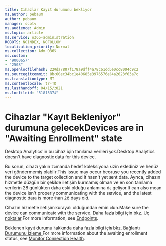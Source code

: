 ```yaml
---
title: Cihazlar Kayıt durumunu bekliyor
ms.author: pebaum
author: pebaum
manager: scotv
ms.audience: Admin
ms.topic: article
ms.service: o365-administration
ROBOTS: NOINDEX, NOFOLLOW
localization_priority: Normal
ms.collection: Adm_O365
ms.custom:
- "9000657"
- "2508"
ms.openlocfilehash: 220da7807f178a9dff4a78c61dd3e0cc8004c9c2
ms.sourcegitcommit: 8bc60ec34bc1e40685e3976576e04a2623f63a7c
ms.translationtype: MT
ms.contentlocale: tr-TR
ms.lasthandoff: 04/15/2021
ms.locfileid: "51815374"
---
```

# <a name="devices-are-in-awaiting-enrollment-state"></a><span data-ttu-id="2f032-102">Cihazlar "Kayıt Bekleniyor" durumuna gelecek</span><span class="sxs-lookup"><span data-stu-id="2f032-102">Devices are in "Awaiting Enrollment" state</span></span>

<span data-ttu-id="2f032-103">Desktop Analytics'in bu cihaz için tanılama verileri yok.</span><span class="sxs-lookup"><span data-stu-id="2f032-103">Desktop Analytics doesn't have diagnostic data for this device.</span></span> 

<span data-ttu-id="2f032-104">Bu sorun, cihazı yakın zamanda hedef koleksiyona sizin eklediniz ve henüz veri göndermemiş olabilir.</span><span class="sxs-lookup"><span data-stu-id="2f032-104">This issue may occur because you recently added the device to the target collection and it hasn't yet sent data.</span></span> <span data-ttu-id="2f032-105">Ayrıca, cihazın hizmetle düzgün bir şekilde iletişim kurmamış olması ve en son tanılama verilerin 28 günlükten daha eski olduğu anlamına da geliyor.</span><span class="sxs-lookup"><span data-stu-id="2f032-105">It can also mean the device isn't properly communicating with the service, and the latest diagnostic data is more than 28 days old.</span></span>

<span data-ttu-id="2f032-106">Cihazın hizmetle iletişim kurayalı olduğundan emin olun.</span><span class="sxs-lookup"><span data-stu-id="2f032-106">Make sure the device can communicate with the service.</span></span> <span data-ttu-id="2f032-107">Daha fazla bilgi için bkz. [Uç noktalar](https://docs.microsoft.com/configmgr/desktop-analytics/enable-data-sharing#endpoints).</span><span class="sxs-lookup"><span data-stu-id="2f032-107">For more information, see [Endpoints](https://docs.microsoft.com/configmgr/desktop-analytics/enable-data-sharing#endpoints).</span></span>

<span data-ttu-id="2f032-108">Beklenen kayıt durumu hakkında daha fazla bilgi için bkz. Bağlantı [Durumunu İzleme.](https://docs.microsoft.com/configmgr/desktop-analytics/monitor-connection-health#awaiting-enrollment)</span><span class="sxs-lookup"><span data-stu-id="2f032-108">For more information about the awaiting enrollment status, see [Monitor Connection Health](https://docs.microsoft.com/configmgr/desktop-analytics/monitor-connection-health#awaiting-enrollment).</span></span>